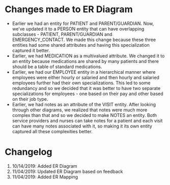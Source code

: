 # Changes made to ER Diagram 
* Earlier we had an entity for PATIENT and PARENT/GUARDIAN. Now, we’ve updated it to a PERSON entity that can have overlapping subclasses - PATIENT, PARENT/GUARDIAN and EMERGENCY_CONTACT. We made this change because these three entities had some shared attributes and having this specialization captured it better. 
* Earlier, we had MEDICATION as a multivalued attribute. We changed it to an entity because medications are shared by many patients and there should be a table of standard medications.
* Earlier, we had our EMPLOYEE entity in a hierarchical manner where employees were either hourly or salaried and then hourly and salaried employees further had their own specializations. This led to some redundancy and so we decided that it was better to have two separate specializations for employees - one based on their pay and other based on their job type. 
* Earlier, we had notes as an attribute of the VISIT entity. After looking through other diagrams, we realized that notes were much more complex than that and so we decided to make NOTES an entity. Both service providers and nurses can take notes for a patient and each visit can have many notes associated with it, so making it its own entity captured all these complexities better. 

# Changelog 
1. 10/14/2019: Added ER Diagram 
2. 11/04/2019: Updated ER Diagram based on feedback 
3. 11/04/2019: Added ER Mapping
